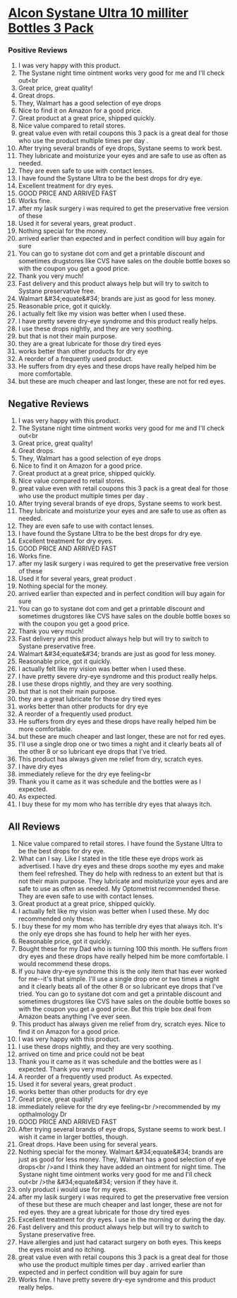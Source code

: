 # [Alcon Systane Ultra 10 milliter Bottles 3 Pack](https://products.checkmycream.com/products/Alcon-Systane-Ultra-10-milliter-Bottles-3-Pack.html)

### Positive Reviews

<ol>
      <li>I was very happy with this product.</li>
      <li>The Systane night time ointment works very good for me and I&#x27;ll check out&lt;br</li>
      <li>Great price, great quality!</li>
      <li>Great drops.  </li>
      <li>They, Walmart has a good selection of eye drops</li>
      <li>Nice to find it on Amazon for a good price.</li>
      <li>Great product at a great price, shipped quickly.</li>
      <li>Nice value compared to retail stores.  </li>
      <li>great value even with retail coupons this 3 pack is a great deal for those who use the product multiple times per day .</li>
      <li>After trying several brands of eye drops, Systane seems to work best.  </li>
      <li>They lubricate and moisturize your eyes and are safe to use as often as needed.  </li>
      <li>They are even safe to use with contact lenses.</li>
      <li>I have found the Systane Ultra to be the best drops for dry eye.</li>
      <li>Excellent treatment for dry eyes.  </li>
      <li>GOOD PRICE AND ARRIVED FAST</li>
      <li>Works fine.</li>
      <li>after my lasik surgery i was required to get the preservative free version of these</li>
      <li>Used it for several years, great product .</li>
      <li>Nothing special for the money.  </li>
      <li>arrived earlier than expected and in perfect condition will buy again for sure</li>
      <li>You can go to systane dot com and get a printable discount and sometimes drugstores like CVS have sales on the double bottle boxes so with the coupon you get a good price.  </li>
      <li>Thank you very much!</li>
      <li>Fast delivery and this product always help but will try to switch to Systane preservative free.</li>
      <li>Walmart &amp;#34;equate&amp;#34; brands are just as good for less money.  </li>
      <li>Reasonable price, got it quickly.</li>
      <li>I actually felt like my vision was better when I used these.</li>
      <li>I have pretty severe dry-eye syndrome and this product really helps.</li>
      <li>I use these drops nightly, and they are very soothing.</li>
      <li>but that is not their main purpose.  </li>
      <li>they are a great lubricate for those dry tired eyes</li>
      <li>works better than other products for dry eye</li>
      <li>A reorder of a frequently used product.  </li>
      <li>He suffers from dry eyes and these drops have really helped him be more comfortable.  </li>
      <li>but these are much cheaper and last longer, these are not for red eyes.  </li>
</ol>


<h2>Negative Reviews</h2>
<ol>
<li> I was very happy with this product.</li>
<li> The Systane night time ointment works very good for me and I&#x27;ll check out&lt;br</li>
<li> Great price, great quality!</li>
<li> Great drops.  </li>
<li> They, Walmart has a good selection of eye drops</li>
<li> Nice to find it on Amazon for a good price.</li>
<li> Great product at a great price, shipped quickly.</li>
<li> Nice value compared to retail stores.  </li>
<li> great value even with retail coupons this 3 pack is a great deal for those who use the product multiple times per day .</li>
<li> After trying several brands of eye drops, Systane seems to work best.  </li>
<li> They lubricate and moisturize your eyes and are safe to use as often as needed.  </li>
<li> They are even safe to use with contact lenses.</li>
<li> I have found the Systane Ultra to be the best drops for dry eye.</li>
<li> Excellent treatment for dry eyes.  </li>
<li> GOOD PRICE AND ARRIVED FAST</li>
<li> Works fine.</li>
<li> after my lasik surgery i was required to get the preservative free version of these</li>
<li> Used it for several years, great product .</li>
<li> Nothing special for the money.  </li>
<li> arrived earlier than expected and in perfect condition will buy again for sure</li>
<li> You can go to systane dot com and get a printable discount and sometimes drugstores like CVS have sales on the double bottle boxes so with the coupon you get a good price.  </li>
<li> Thank you very much!</li>
<li> Fast delivery and this product always help but will try to switch to Systane preservative free.</li>
<li> Walmart &amp;#34;equate&amp;#34; brands are just as good for less money.  </li>
<li> Reasonable price, got it quickly.</li>
<li> I actually felt like my vision was better when I used these.</li>
<li> I have pretty severe dry-eye syndrome and this product really helps.</li>
<li> I use these drops nightly, and they are very soothing.</li>
<li> but that is not their main purpose.  </li>
<li> they are a great lubricate for those dry tired eyes</li>
<li> works better than other products for dry eye</li>
<li> A reorder of a frequently used product.  </li>
<li> He suffers from dry eyes and these drops have really helped him be more comfortable.  </li>
<li> but these are much cheaper and last longer, these are not for red eyes.  </li>
<li> I&#x27;ll use a single drop one or two times a night and it clearly beats all of the other 8 or so lubricant eye drops that I&#x27;ve tried.  </li>
<li> This product has always given me relief from dry, scratch eyes.</li>
<li> I have dry eyes</li>
<li> immediately relieve for the dry eye feeling&lt;br</li>
<li> Thank you it came as it was schedule and the bottles were as I expected.</li>
<li> As expected.</li>
<li> I buy these for my mom who has terrible dry eyes that always itch.</li>
</ol>

<h2>All Reviews</h2>

<ol>
    <li> Nice value compared to retail stores.  I have found the Systane Ultra to be the best drops for dry eye.</li>
    <li> What can I say.  Like I stated in the title these eye drops work as advertised.  I have dry eyes and these drops soothe my eyes and make them feel refreshed.  They do help with redness to an extent but that is not their main purpose.  They lubricate and moisturize your eyes and are safe to use as often as needed.  My Optometrist recommended these.  They are even safe to use with contact lenses.</li>
    <li> Great product at a great price, shipped quickly.</li>
    <li> I actually felt like my vision was better when I used these. My doc recommended only these.</li>
    <li> I buy these for my mom who has terrible dry eyes that always itch. It&#x27;s the only eye drops she has found to help her with her eyes.</li>
    <li> Reasonable price, got it quickly.</li>
    <li> Bought these for my Dad who is turning 100 this month.  He suffers from dry eyes and these drops have really helped him be more comfortable.  I would recommend these drops.</li>
    <li> If you have dry-eye syndrome this is the only item that has ever worked for me--it&#x27;s that simple.  I&#x27;ll use a single drop one or two times a night and it clearly beats all of the other 8 or so lubricant eye drops that I&#x27;ve tried.  You can go to systane dot com and get a printable discount and sometimes drugstores like CVS have sales on the double bottle boxes so with the coupon you get a good price.  But this triple box deal from Amazon beats anything I&#x27;ve ever seen.</li>
    <li> This product has always given me relief from dry, scratch eyes. Nice to find it on Amazon for a good price.</li>
    <li> I was very happy with this product.</li>
    <li> I use these drops nightly, and they are very soothing.</li>
    <li> arrived on time and price could not be beat</li>
    <li> Thank you it came as it was schedule and the bottles were as I expected. Thank you very much!</li>
    <li> A reorder of a frequently used product.  As expected.</li>
    <li> Used it for several years, great product .</li>
    <li> works better than other products for dry eye</li>
    <li> Great price, great quality!</li>
    <li> immediately relieve for the dry eye feeling&lt;br /&gt;recommended by my  opthalmology Dr</li>
    <li> GOOD PRICE AND ARRIVED FAST</li>
    <li> After trying several brands of eye drops, Systane seems to work best.  I wish it came in larger bottles, though.</li>
    <li> Great drops.  Have been using for several years.</li>
    <li> Nothing special for the money.  Walmart &amp;#34;equate&amp;#34; brands are just as good for less money.  They, Walmart has a good selection of eye drops&lt;br /&gt;and I think they have added an ointment for night time.  The Systane night time ointment works very good for me and I&#x27;ll check out&lt;br /&gt;the &amp;#34;equate&amp;#34; version if they have it.</li>
    <li> only product i would use for my eyes.</li>
    <li> after my lasik surgery i was required to get the preservative free version of these but these are much cheaper and last longer, these are not for red eyes.  they are a great lubricate for those dry tired eyes</li>
    <li> Excellent treatment for dry eyes.  I use in the morning or during the day.</li>
    <li> Fast delivery and this product always help but will try to switch to Systane preservative free.</li>
    <li> Have allergies and just had cataract surgery on both eyes.  This keeps the eyes moist and no itching.</li>
    <li> great value even with retail coupons this 3 pack is a great deal for those who use the product multiple times per day . arrived earlier than expected and in perfect condition will buy again for sure</li>
    <li> Works fine. I have pretty severe dry-eye syndrome and this product really helps.</li>
</ol>




